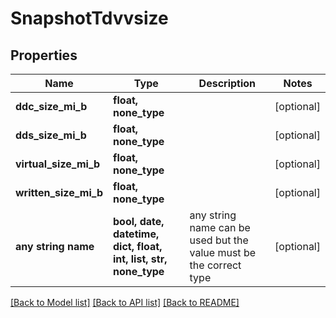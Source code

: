 # SnapshotTdvvsize


## Properties
Name | Type | Description | Notes
------------ | ------------- | ------------- | -------------
**ddc_size_mi_b** | **float, none_type** |  | [optional] 
**dds_size_mi_b** | **float, none_type** |  | [optional] 
**virtual_size_mi_b** | **float, none_type** |  | [optional] 
**written_size_mi_b** | **float, none_type** |  | [optional] 
**any string name** | **bool, date, datetime, dict, float, int, list, str, none_type** | any string name can be used but the value must be the correct type | [optional]

[[Back to Model list]](../README.md#documentation-for-models) [[Back to API list]](../README.md#documentation-for-api-endpoints) [[Back to README]](../README.md)


